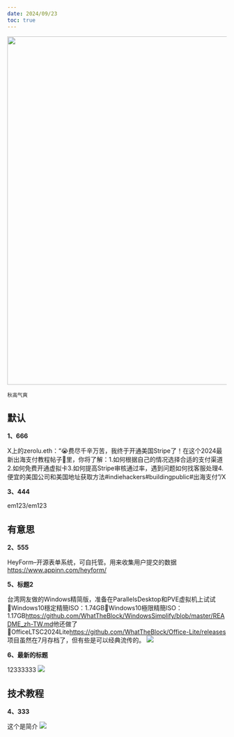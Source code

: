 ```yaml
---
date: 2024/09/23
toc: true
---
```


<img src="https://t-qiniu.linkroutes.com/uPic/8A1NAh_znRPZI.jpg" width="800" />

<small>秋高气爽</small>

## 默认
**1、666**

X上的zerolu.eth：“😭费尽千辛万苦，我终于开通美国Stripe了！在这个2024最新出海支付教程帖子🧵里，你将了解：1.如何根据自己的情况选择合适的支付渠道2.如何免费开通虚拟卡3.如何提高Stripe审核通过率，遇到问题如何找客服处理4.便宜的美国公司和美国地址获取方法#indiehackers#buildingpublic#出海支付”/X


**3、444**

em123/em123


## 有意思
**2、555**

HeyForm–开源表单系统，可自托管。用来收集用户提交的数据<https://www.appinn.com/heyform/>


**5、标题2**

台湾网友做的Windows精简版，准备在ParallelsDesktop和PVE虚拟机上试试🔹Windows10穩定精簡ISO：1.74GB🔹Windows10極限精簡ISO：1.17GB<https://github.com/WhatTheBlock/WindowsSimplify/blob/master/README_zh-TW.md>他还做了🔹OfficeLTSC2024Lite<https://github.com/WhatTheBlock/Office-Lite/releases>项目虽然在7月存档了，但有些是可以经典流传的。
![](https://pbs.twimg.com/media/GX7O4t2W4AAEkEE?format=png&name=medium)

**6、最新的标题**

12333333
![](https://pbs.twimg.com/media/GX4IvJZXMAA27Cn?format=jpg&name=medium)

## 技术教程
**4、333**

这个是简介
![](https://images.unsplash.com/photo-1510511450816-30c68106b199?ixlib=rb-4.0.3&q=85&fm=jpg&crop=entropy&cs=srgb)

